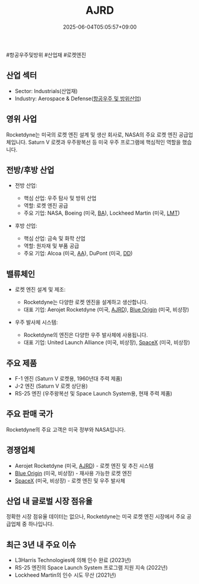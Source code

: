 ﻿---
title: "AJRD"
date: 2025-06-04T05:05:57+09:00
lastmod: 2025-06-04T05:05:57+09:00
type: docs
sidebar:
  open: true
weight: 47
---
<div style="display:none">
  <meta property="article:published_time" content="2025-06-03T20:05:57Z" />
  <meta property="article:modified_time" content="2025-06-03T20:05:57Z" />
</div>
#항공우주및방위 #산업재 #로켓엔진

## 산업 섹터

- Sector: Industrials(산업재)
- Industry: Aerospace & Defense([항공우주 및 방위산업](/industry-study/항공우주-및-방위산업/))

## 영위 사업

Rocketdyne는 미국의 로켓 엔진 설계 및 생산 회사로, NASA의 주요 로켓 엔진 공급업체입니다. Saturn V 로켓과 우주왕복선 등 미국 우주 프로그램에 핵심적인 역할을 했습니다.

## 전방/후방 산업

- 전방 산업:
    
    - 핵심 산업: 우주 탐사 및 방위 산업
    - 역할: 로켓 엔진 공급
    - 주요 기업: NASA, Boeing (미국, [BA](/company-analysis/ba/)), Lockheed Martin (미국, [LMT](/company-analysis/lmt/))
    
- 후방 산업:
    
    - 핵심 산업: 금속 및 화학 산업
    - 역할: 원자재 및 부품 공급
    - 주요 기업: Alcoa (미국, [AA](/company-analysis/aa/)), DuPont (미국, [DD](/company-analysis/dd/))

## 밸류체인

- 로켓 엔진 설계 및 제조:
    
    - Rocketdyne는 다양한 로켓 엔진을 설계하고 생산합니다.
    - 대표 기업: Aerojet Rocketdyne (미국, [AJRD](/company-analysis/ajrd/)), [Blue Origin](/company-analysis/blue-origin/) (미국, 비상장)
    
- 우주 발사체 시스템:
    
    - Rocketdyne의 엔진은 다양한 우주 발사체에 사용됩니다.
    - 대표 기업: United Launch Alliance (미국, 비상장), [SpaceX](/company-analysis/spacex/) (미국, 비상장)

## 주요 제품

- F-1 엔진 (Saturn V 로켓용, 1960년대 주력 제품)
- J-2 엔진 (Saturn V 로켓 상단용)
- RS-25 엔진 (우주왕복선 및 Space Launch System용, 현재 주력 제품)

## 주요 판매 국가

Rocketdyne의 주요 고객은 미국 정부와 NASA입니다.

## 경쟁업체

- Aerojet Rocketdyne (미국, [AJRD](/company-analysis/ajrd/)) - 로켓 엔진 및 추진 시스템
- [Blue Origin](/company-analysis/blue-origin/) (미국, 비상장) - 재사용 가능한 로켓 엔진
- [SpaceX](/company-analysis/spacex/) (미국, 비상장) - 로켓 엔진 및 우주 발사체

## 산업 내 글로벌 시장 점유율

정확한 시장 점유율 데이터는 없으나, Rocketdyne는 미국 로켓 엔진 시장에서 주요 공급업체 중 하나입니다.

## 최근 3년 내 주요 이슈

- L3Harris Technologies에 의해 인수 완료 (2023년)
- RS-25 엔진의 Space Launch System 프로그램 지원 지속 (2022년)
- Lockheed Martin의 인수 시도 무산 (2021년)
